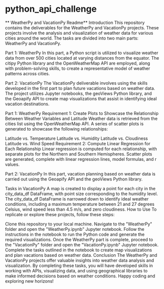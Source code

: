 # python_api_challenge

** WeatherPy and VacationPy Readme** 
Introduction
This repository contains the deliverables for the WeatherPy and VacationPy projects. These projects involve the analysis and visualization of weather data for various cities around the world. The tasks are divided into two main parts: WeatherPy and VacationPy.

Part 1: WeatherPy
In this part, a Python script is utilized to visualize weather data from over 500 cities located at varying distances from the equator. The citipy Python library and the OpenWeatherMap API are employed, along with problem-solving skills, to create a representative model of weather patterns across cities.

Part 2: VacationPy
The VacationPy deliverable involves using the skills developed in the first part to plan future vacations based on weather data. The project utilizes Jupyter notebooks, the geoViews Python library, and the Geoapify API to create map visualizations that assist in identifying ideal vacation destinations.

Part 1: WeatherPy
Requirement 1: Create Plots to Showcase the Relationship Between Weather Variables and Latitude
Weather data is retrieved from the cities list using the OpenWeatherMap API. A series of scatter plots is generated to showcase the following relationships:

Latitude vs. Temperature
Latitude vs. Humidity
Latitude vs. Cloudiness
Latitude vs. Wind Speed
Requirement 2: Compute Linear Regression for Each Relationship
Linear regression is computed for each relationship, with separate plots for the Northern and Southern Hemispheres. Scatter plots are generated, complete with linear regression lines, model formulas, and r values.

Part 2: VacationPy
In this part, vacation planning based on weather data is carried out using the Geoapify API and the geoViews Python library.

Tasks in VacationPy
A map is created to display a point for each city in the city_data_df DataFrame, with point size corresponding to the humidity level.
The city_data_df DataFrame is narrowed down to identify ideal weather conditions, including a maximum temperature between 21 and 27 degrees Celsius, wind speed less than 4.5 m/s, and zero cloudiness.
How to Use
To replicate or explore these projects, follow these steps:

Clone this repository to your local machine.
Navigate to the "WeatherPy" folder and open the "WeatherPy.ipynb" Jupyter notebook.
Follow the instructions in the notebook to run the Python code and generate the required visualizations.
Once the WeatherPy part is complete, proceed to the "VacationPy" folder and open the "VacationPy.ipynb" Jupyter notebook.
Complete the tasks outlined in the notebook to create map visualizations and plan vacations based on weather data.
Conclusion
The WeatherPy and VacationPy projects offer valuable insights into weather data analysis and visualization. By completing these tasks, you will have developed skills in working with APIs, visualizing data, and using geographical libraries to make informed decisions based on weather conditions. Happy coding and exploring new horizons!

